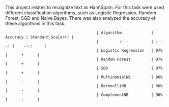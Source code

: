 This project relates to recognize text as Ham\Spam. For this task were used different classification algorithms, such as Logistic Regression, Random Forest, SGD and Naive Bayes. 
There was also analyzed the accuracy of these algorithms in this task.

                                            | Algorithm             | Accuracy | Standard_Scalar() |
                                            |         :---          | :---: |    ---:     |
                                            | Logistic Regression   | 97%   |      +      |
                                            | Random Forest         | 97%   |      +      |
                                            | SGD                   | 97%   |      +      |
                                            | MultinomialNB         | 96%   |      -      |
                                            | BernoulliNB           | 88%   |      -      |
                                            | ComplementNB          | 96%   |      -      |
